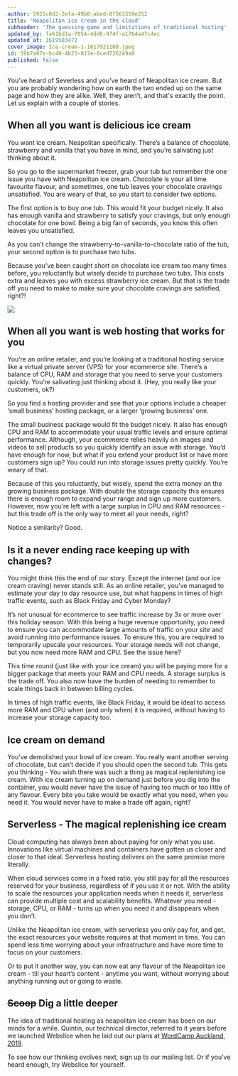 ```yaml
---
author: 5925c0d2-2efa-49b0-abed-8f561559e252
title: 'Neapolitan ice cream in the cloud'
subheader: 'The guessing game and limitations of traditional hosting'
updated_by: fa61bd1a-7054-4dd6-974f-a1764a47c4ec
updated_at: 1619583472
cover_image: Ice-cream-1-1617921168.jpeg
id: 59b7a07e-bc40-4b23-817e-0ced726249a0
published: false
---
```

You’ve heard of Severless and you’ve heard of Neapolitan ice cream. But you are probably wondering how on earth the two ended up on the same page and how they are alike. Well, they aren’t, and that's exactly the point. Let us explain with a couple of stories.

## When all you want is delicious ice cream
You want ice cream. Neapolitan specifically. There’s a balance of chocolate, strawberry and vanilla that you have in mind, and you’re salivating just thinking about it.

So you go to the supermarket freezer, grab your tub but remember the one issue you have with Neapolitan ice cream. Chocolate is your all time favourite flavour, and sometimes, one tub leaves your chocolate cravings unsatisfied. You are weary of that, so you start to consider two options. 

The first option is to buy one tub. This would fit your budget nicely. It also has enough vanilla and strawberry to satisfy your cravings, but only enough chocolate for one bowl. Being a big fan of seconds, you know this often leaves you unsatisfied. 

As you can’t change the strawberry-to-vanilla-to-chocolate ratio of the tub, your second option is to purchase two tubs. 

Because you’ve been caught short on chocolate ice cream too many times before, you reluctantly but wisely decide to purchase two tubs. This costs extra and leaves you with excess strawberry ice cream. But that is the trade off you need to make to make sure your chocolate cravings are satisfied, right?!


![](/assets/Ice-cream-2.jpeg)



## When all you want is web hosting that works for you
You’re an online retailer, and you’re looking at a traditional hosting service like a virtual private server (VPS) for your ecommerce site. There’s a balance of CPU, RAM and storage that you need to serve your customers quickly. You’re salivating just thinking about it. (Hey, you really like your customers, ok?)

So you find a hosting provider and see that your options include a cheaper ‘small business’ hosting package, or a larger ‘growing business’ one.


The small business package would fit the budget nicely. It also has enough CPU and RAM to accommodate your usual traffic levels and ensure optimal performance. Although, your ecommerce relies heavily on images and videos to sell products so you quickly identify an issue with storage. You’d have enough for now, but what if you extend your product list or have more customers sign up? You could run into storage issues pretty quickly. You’re weary of that.

Because of this you reluctantly, but wisely, spend the extra money on the growing business package. With double the storage capacity this ensures there is enough room to expand your range and sign up more customers. However, now you’re left with a large surplus in CPU and RAM resources - but this trade off is the only way to meet all your needs, right?

Notice a similarity? Good. 

## Is it a never ending race keeping up with changes?
You might think this the end of our story. Except the internet (and our ice cream craving) never stands still.
As an online retailer, you’ve managed to estimate your day to day resource use, but what happens in times of high traffic events, such as Black Friday and Cyber Monday? 

It’s not unusual for ecommerce to see traffic increase by 3x or more over this holiday season. With this being a huge revenue opportunity, you need to ensure you can accommodate large amounts of traffic on your site and avoid running into performance issues. To ensure this, you are required to temporarily upscale your resources. Your storage needs will not change, but you now need more RAM and CPU. See the issue here? 

This time round (just like with your ice cream) you will be paying more for a bigger package that meets your RAM and CPU needs. A storage surplus is the trade off. You also now have the burden of needing to remember to scale things back in between billing cycles. 

In times of high traffic events, like Black Friday, it would be ideal to access more RAM and CPU when (and only when) it is required, without having to increase your storage capacity too. 


## Ice cream on demand
You’ve demolished your bowl of ice cream. You really want another serving of chocolate, but can’t decide if you should open the second tub. This gets you thinking - You wish there was such a thing as magical replenishing ice cream. With ice cream turning up on demand just before you dig into the container, you would never have the issue of having too much or too little of any flavour. Every bite you take would be exactly what you need, when you need it. You would never have to make a trade off again, right?

## Serverless - The magical replenishing ice cream   
Cloud computing has always been about paying for only what you use. Innovations like virtual machines and containers have gotten us closer and closer to that ideal. Serverless hosting delivers on the same promise more literally. 

When cloud services come in a fixed ratio, you still pay for all the resources reserved for your business, regardless of if you use it or not. With the ability to scale the resources your application needs when it needs it, serverless can provide multiple cost and scalability benefits. Whatever you need - storage, CPU, or RAM - turns up when you need it and disappears when you don’t.

Unlike the Neapolitan ice cream, with serverless you only pay for, and get, the exact resources your website requires at that moment in time. You can spend less time worrying about your infrastructure and have more time to focus on your customers. 

Or to put it another way, you can now eat any flavour of the Neapolitan ice cream - till your heart’s content - anytime you want, without worrying about anything running out or going to waste.

## ~~Scoop~~ Dig a little deeper
The idea of traditional hosting as neapolitan ice cream has been on our minds for a while. Quintin, our technical director, referred to it years before we launched Webslice when he laid out our plans at [WordCamp Auckland, 2019](#). 

To see how our thinking evolves next, sign up to our mailing list. Or if you’ve heard enough, try Webslice for yourself.